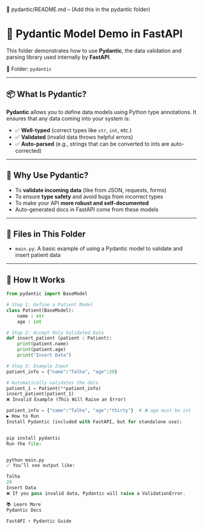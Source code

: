 📄 pydantic/README.md – (Add this in the pydantic folder)

# 🧠 Pydantic Model Demo in FastAPI

This folder demonstrates how to use **Pydantic**, the data validation and parsing library used internally by **FastAPI**.

📁 Folder: `pydantic`

---

## 📦 What Is Pydantic?

**Pydantic** allows you to define data models using Python type annotations. It ensures that any data coming into your system is:
- ✅ **Well-typed** (correct types like `str`, `int`, etc.)
- ✅ **Validated** (invalid data throws helpful errors)
- ✅ **Auto-parsed** (e.g., strings that can be converted to ints are auto-corrected)

---

## 🧪 Why Use Pydantic?

- To **validate incoming data** (like from JSON, requests, forms)
- To ensure **type safety** and avoid bugs from incorrect types
- To make your API **more robust and self-documented**
- Auto-generated docs in FastAPI come from these models

---

## 📁 Files in This Folder

- `main.py`: A basic example of using a Pydantic model to validate and insert patient data

---

## 🧠 How It Works

```python
from pydantic import BaseModel

# Step 1: Define a Patient Model
class Patient(BaseModel):
    name : str
    age : int

# Step 2: Accept Only Validated Data
def insert_patient (patient : Patient):
    print(patient.name)
    print(patient.age)
    print("Insert Data")

# Step 3: Example Input
patient_info = {"name":"Talha", "age":20}

# Automatically validates the data
patient_1 = Patient(**patient_info)
insert_patient(patient_1)
❌ Invalid Example (This Will Raise an Error)

patient_info = {"name":"Talha", "age":"thirty"}  # ❌ age must be int
▶️ How to Run
Install Pydantic (included with FastAPI, but for standalone use):


pip install pydantic
Run the file:


python main.py
✅ You’ll see output like:

Talha
20
Insert Data
❌ If you pass invalid data, Pydantic will raise a ValidationError.

📚 Learn More
Pydantic Docs

FastAPI + Pydantic Guide

